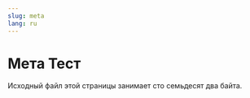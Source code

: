 ```yaml
---
slug: meta
lang: ru
---
```


Мета Тест
=========

Исходный файл этой страницы занимает сто семьдесят два байта.
